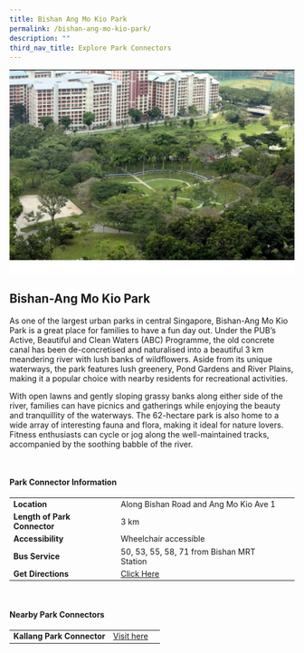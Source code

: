 ```yaml
---
title: Bishan Ang Mo Kio Park
permalink: /bishan-ang-mo-kio-park/
description: ""
third_nav_title: Explore Park Connectors
---
```

![](/images/bamkp12.jpg)

## Bishan-Ang Mo Kio Park

As one of the largest urban parks in central Singapore, Bishan-Ang Mo Kio Park is a great place for families to have a fun day out. Under the PUB’s Active, Beautiful and Clean Waters (ABC) Programme, the old concrete canal has been de-concretised and naturalised into a beautiful 3 km meandering river with lush banks of wildflowers. Aside from its unique waterways, the park features lush greenery, Pond Gardens and River Plains, making it a popular choice with nearby residents for recreational activities.

With open lawns and gently sloping grassy banks along either side of the river, families can have picnics and gatherings while enjoying the beauty and tranquillity of the waterways. The 62-hectare park is also home to a wide array of interesting fauna and flora, making it ideal for nature lovers. Fitness enthusiasts can cycle or jog along the well-maintained tracks, accompanied by the soothing babble of the river.

<br>

#### Park Connector Information

|  |  |  |
| -------- | -------- | -------- |
| **Location** | Along Bishan Road and Ang Mo Kio Ave 1 |  |
| **Length of Park Connector** | 3 km   |  |
| **Accessibility** | Wheelchair accessible | |
| **Bus Service** | 50, 53, 55, 58, 71&nbsp;from Bishan MRT Station | |
| **Get Directions** |[Click Here](https://www.onemap.gov.sg/main/v2/?lat=1.3614559999993214&amp;lng=103.84729499999581) | |

<br>


#### Nearby Park Connectors

|   |  |  |
| -------- | -------- | -------- |
| **Kallang Park Connector** | [Visit here](https://www.nparks.gov.sg/gardens-parks-and-nature/park-connector-network/kallang-pc) | |
